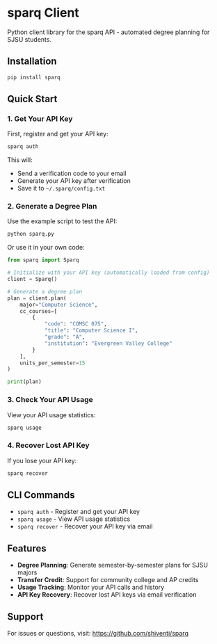 # sparq Client

Python client library for the sparq API - automated degree planning for SJSU students.

## Installation

```bash
pip install sparq
```

## Quick Start

### 1. Get Your API Key

First, register and get your API key:

```bash
sparq auth
```

This will:
- Send a verification code to your email
- Generate your API key after verification
- Save it to `~/.sparq/config.txt`

### 2. Generate a Degree Plan

Use the example script to test the API:

```bash
python sparq.py
```

Or use it in your own code:

```python
from sparq import Sparq

# Initialize with your API key (automatically loaded from config)
client = Sparq()

# Generate a degree plan
plan = client.plan(
    major="Computer Science",
    cc_courses=[
        {
            "code": "COMSC 075",
            "title": "Computer Science I",
            "grade": "A",
            "institution": "Evergreen Valley College"
        }
    ],
    units_per_semester=15
)

print(plan)
```

### 3. Check Your API Usage

View your API usage statistics:

```bash
sparq usage
```

### 4. Recover Lost API Key

If you lose your API key:

```bash
sparq recover
```

## CLI Commands

- `sparq auth` - Register and get your API key
- `sparq usage` - View API usage statistics
- `sparq recover` - Recover your API key via email

## Features

- **Degree Planning**: Generate semester-by-semester plans for SJSU majors
- **Transfer Credit**: Support for community college and AP credits  
- **Usage Tracking**: Monitor your API calls and history
- **API Key Recovery**: Recover lost API keys via email verification

## Support

For issues or questions, visit: https://github.com/shiventi/sparq

